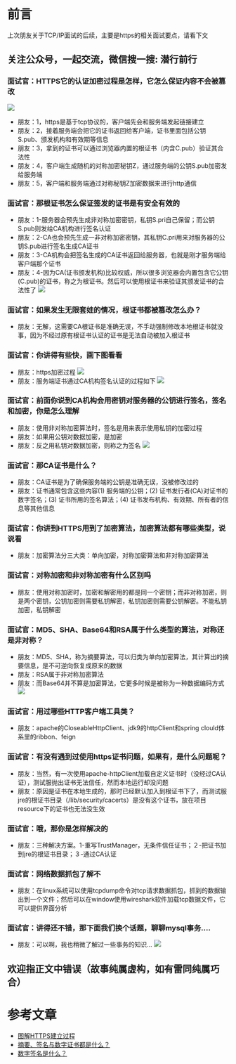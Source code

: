 # 前言
上次朋友关于TCP/IP面试的后续，主要是https的相关面试要点，请看下文

关注公众号，一起交流，微信搜一搜: 潜行前行
---

### 面试官：HTTPS它的认证加密过程是怎样，它怎么保证内容不会被篡改
![](https://p9-juejin.byteimg.com/tos-cn-i-k3u1fbpfcp/873d7168bda54d028780be999cad1556~tplv-k3u1fbpfcp-watermark.image)
-	朋友：1，https是基于tcp协议的，客户端先会和服务端发起链接建立
-	朋友：2，接着服务端会把它的证书返回给客户端，证书里面包括公钥S.pub、颁发机构和有效期等信息
-	朋友：3，拿到的证书可以通过浏览器内置的根证书（内含C.pub）验证其合法性
-	朋友：4，客户端生成随机的对称加密秘钥Z，通过服务端的公钥S.pub加密发给服务端
-	朋友：5，客户端和服务端通过对称秘钥Z加密数据来进行http通信

### 面试官：那根证书怎么保证签发的证书是有安全有效的
-	朋友：1-服务器会预先生成非对称加密密钥，私钥S.pri自己保留；而公钥S.pub则发给CA机构进行签名认证
-	朋友：2-CA也会预先生成一非对称加密密钥，其私钥C.pri用来对服务器的公钥S.pub进行签名生成CA证书
-	朋友：3-CA机构会把签名生成的CA证书返回给服务器，也就是刚才服务端给客户端那个证书
-	朋友：4-因为CA(证书颁发机构)比较权威，所以很多浏览器会内置包含它公钥(C.pub)的证书，称之为根证书。然后可以使用根证书来验证其颁发证书的合法性了
![](https://p6-juejin.byteimg.com/tos-cn-i-k3u1fbpfcp/7d7903a82d6242f183079ffb07dd7070~tplv-k3u1fbpfcp-watermark.image)
### 面试官：如果发生无限套娃的情况，根证书都被篡改怎么办？
-	朋友：无解，这需要CA根证书是准确无误，不手动强制修改本地根证书就没事，因为不经过原有根证书认证的证书是无法自动被加入根证书

### 面试官：你讲得有些快，画下图看看
-	朋友：https加密过程
![](https://p1-juejin.byteimg.com/tos-cn-i-k3u1fbpfcp/816bf5ed7c1d4fd091e87209b0aceae1~tplv-k3u1fbpfcp-watermark.image)
-	朋友：服务端证书通过CA机构签名认证的过程如下
![](https://p6-juejin.byteimg.com/tos-cn-i-k3u1fbpfcp/12479beef2054354b8a1bbe48071bf69~tplv-k3u1fbpfcp-watermark.image)

### 面试官：前面你说到CA机构会用密钥对服务器的公钥进行签名，签名和加密，你是怎么理解
-	朋友：使用非对称加密算法时，签名是用来表示使用私钥的加密过程
-	朋友：如果用公钥对数据加密，是加密
-	朋友：反之用私钥对数据加密，则称之为签名
![](https://p9-juejin.byteimg.com/tos-cn-i-k3u1fbpfcp/895a88a71d4545dd947a3b21699f20e9~tplv-k3u1fbpfcp-watermark.image)

### 面试官：那CA证书是什么？
-	朋友：CA证书是为了确保服务端的公钥是准确无误，没被修改过的
-	朋友：证书通常包含这些内容(1) 服务端的公钥；(2) 证书发行者(CA)对证书的数字签名；(3) 证书所用的签名算法；(4) 证书发布机构、有效期、所有者的信息等其他信息

### 面试官：你讲到HTTPS用到了加密算法，加密算法都有哪些类型，说说看
-	朋友：加密算法分三大类：单向加密，对称加密算法和非对称加密算法

### 面试官：对称加密和非对称加密有什么区别吗
-	朋友：使用对称加密时，加密和解密用的都是同一个密钥；而非对称加密，则是两个密钥，公钥加密则需要私钥解密，私钥加密则需要公钥解密。不能私钥加密，私钥解密

### 面试官：MD5、SHA、Base64和RSA属于什么类型的算法，对称还是非对称？
-	朋友：MD5、SHA，称为摘要算法，可以归类为单向加密算法，其计算出的摘要信息，是不可逆向恢复成原来的数据
-	朋友：RSA属于非对称加密算法
-	朋友：而Base64并不算是加密算法，它更多时候是被称为一种数据编码方式
![](https://p6-juejin.byteimg.com/tos-cn-i-k3u1fbpfcp/baaad6f183fa4ca59eb7e7d3099e2a4b~tplv-k3u1fbpfcp-watermark.image)

### 面试官：用过哪些HTTP客户端工具类？
-	朋友：apache的CloseableHttpClient、jdk9的httpClient和spring clould体系里的ribbon、feign

### 面试官：有没有遇到过使用https证书问题，如果有，是什么问题呢？
-	朋友：当然，有一次使用apache-httpClient加载自定义证书时（没经过CA认证），测试服抛出证书无法信任，然而本地运行却没问题
-	朋友：原因是证书在本地生成的，那时已经默认加入到根证书下了，而测试服jre的根证书目录（/lib/security/cacerts）是没有这个证书，放在项目resource下的证书也无法没生效

### 面试官：哦，那你是怎样解决的
-	朋友：三种解决方案。1-重写TrustManager，无条件信任证书；２-把证书加到jre的根证书目录；３-通过CA认证


### 面试官：网络数据抓包了解不
-	朋友：在linux系统可以使用tcpdump命令对tcp请求数据抓包，抓到的数据输出到一个文件；然后可以在window使用wireshark软件加载tcp数据文件，它可以提供界面分析


### 面试官：讲得还不错，那下面我们换个话题，聊聊mysql事务....
-	朋友：可以啊，我也稍微了解过一些事务的知识...
![](https://p1-juejin.byteimg.com/tos-cn-i-k3u1fbpfcp/8913319861a5466b9f8c680049a81319~tplv-k3u1fbpfcp-watermark.image)

欢迎指正文中错误（故事纯属虚构，如有雷同纯属巧合）
---
#  参考文章
-	[图解HTTPS建立过程](https://www.cnblogs.com/softidea/p/6958394.html)
-	[摘要、签名与数字证书都是什么？](https://www.jianshu.com/p/b2774634041a)
-	[数字签名是什么？](http://www.ruanyifeng.com/blog/2011/08/what_is_a_digital_signature.html)





